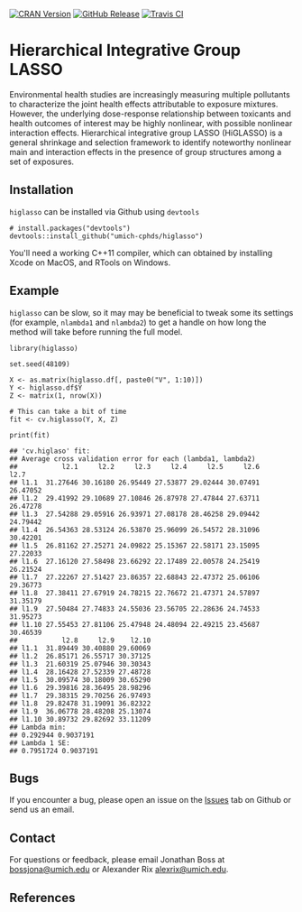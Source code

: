 <!-- Badges -->
[![CRAN
Version](https://img.shields.io/cran/v/mianet?style=flat-square&color=blue&label=CRAN)](https://cran.r-project.org/package=higlasso)
[![GitHub
Release](https://img.shields.io/github/v/release/umich-cphds/higlasso?include_prereleases&label=Github&style=flat-square&color=blue)](https://github.com/umich-cphds/higlasso)
[![Travis
CI](https://img.shields.io/travis/umich-cphds/higlasso?style=flat-square)](https://travis-ci.org/umich-cphds/higlasso)

Hierarchical Integrative Group LASSO
====================================

Environmental health studies are increasingly measuring multiple
pollutants to characterize the joint health effects attributable to
exposure mixtures. However, the underlying dose-response relationship
between toxicants and health outcomes of interest may be highly
nonlinear, with possible nonlinear interaction effects. Hierarchical
integrative group LASSO (HiGLASSO) is a general shrinkage and selection
framework to identify noteworthy nonlinear main and interaction effects
in the presence of group structures among a set of exposures.

Installation
------------

`higlasso` can be installed via Github using `devtools`

    # install.packages("devtools")
    devtools::install_github("umich-cphds/higlasso")

You'll need a working C++11 compiler, which can obtained by installing
Xcode on MacOS, and RTools on Windows.

Example
-------

`higlasso` can be slow, so it may may be beneficial to tweak some its
settings (for example, `nlambda1` and `nlambda2`) to get a handle on how
long the method will take before running the full model.

    library(higlasso)

    set.seed(48109)

    X <- as.matrix(higlasso.df[, paste0("V", 1:10)])
    Y <- higlasso.df$Y
    Z <- matrix(1, nrow(X))

    # This can take a bit of time
    fit <- cv.higlasso(Y, X, Z)

    print(fit)

    ## 'cv.higlaso' fit:
    ## Average cross validation error for each (lambda1, lambda2)
    ##           l2.1     l2.2     l2.3     l2.4     l2.5     l2.6     l2.7
    ## l1.1  31.27646 30.16180 26.95449 27.53877 29.02444 30.07491 26.47052
    ## l1.2  29.41992 29.10689 27.10846 26.87978 27.47844 27.63711 26.47278
    ## l1.3  27.54288 29.05916 26.93971 27.08178 28.46258 29.09442 24.79442
    ## l1.4  26.54363 28.53124 26.53870 25.96099 26.54572 28.31096 30.42201
    ## l1.5  26.81162 27.25271 24.09822 25.15367 22.58171 23.15095 27.22033
    ## l1.6  27.16120 27.58498 23.66292 22.17489 22.00578 24.25419 26.21524
    ## l1.7  27.22267 27.51427 23.86357 22.68843 22.47372 25.06106 29.36773
    ## l1.8  27.38411 27.67919 24.78215 22.76672 21.47371 24.57897 31.35179
    ## l1.9  27.50484 27.74833 24.55036 23.56705 22.28636 24.74533 31.95273
    ## l1.10 27.55453 27.81106 25.47948 24.48094 22.49215 23.45687 30.46539
    ##           l2.8     l2.9    l2.10
    ## l1.1  31.89449 30.40880 29.60069
    ## l1.2  26.85171 26.55717 30.37125
    ## l1.3  21.60319 25.07946 30.30343
    ## l1.4  28.16428 27.52339 27.48728
    ## l1.5  30.09574 30.18009 30.65290
    ## l1.6  29.39816 28.36495 28.98296
    ## l1.7  29.38315 29.70256 26.97493
    ## l1.8  29.82478 31.19091 36.82322
    ## l1.9  36.06778 28.48208 25.13074
    ## l1.10 30.89732 29.82692 33.11209
    ## Lambda min:
    ## 0.292944 0.9037191 
    ## Lambda 1 SE:
    ## 0.7951724 0.9037191

Bugs
----

If you encounter a bug, please open an issue on the
[Issues](https://github.com/umich-cphds/higlasso/issues) tab on Github
or send us an email.

Contact
-------

For questions or feedback, please email Jonathan Boss at
<bossjona@umich.edu> or Alexander Rix <alexrix@umich.edu>.

References
----------
